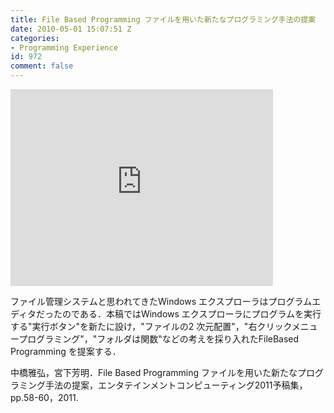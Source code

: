 ```yaml
---
title: File Based Programming ファイルを用いた新たなプログラミング手法の提案
date: 2010-05-01 15:07:51 Z
categories:
- Programming Experience
id: 972
comment: false
---
```


<iframe width="420" height="315" src="https://www.youtube.com/embed/3zubZf2c8BI" frameborder="0" allowfullscreen></iframe>


ファイル管理システムと思われてきたWindows エクスプローラはプログラムエディタだったのである．本稿ではWindows エクスプローラにプログラムを実行する"実行ボタン"を新たに設け，"ファイルの2 次元配置"，"右クリックメニュープログラミング"，"フォルダは関数"などの考えを採り入れたFileBased Programming を提案する．

中橋雅弘，宮下芳明．File Based Programming ファイルを用いた新たなプログラミング手法の提案，エンタテインメントコンピューティング2011予稿集，pp.58-60，2011\.
